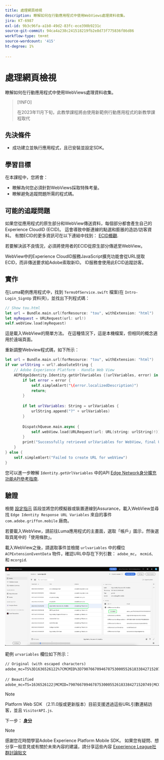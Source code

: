 ```yaml
---
title: 處理網頁檢視
description: 瞭解如何在行動應用程式中使用WebViews處理資料收集。
jira: KT-6987
exl-id: 9b3c96fa-a1b8-49d2-83fc-ece390b9231c
source-git-commit: 94ca4a238c241518219fb2e8d73f775836f86d86
workflow-type: tm+mt
source-wordcount: '415'
ht-degree: 1%

---
```


# 處理網頁檢視

瞭解如何在行動應用程式中使用WebViews處理資料收集。

>[!INFO]
>
> 在2023年11月下旬，此教學課程將由使用新範例行動應用程式的新教學課程取代

## 先決條件

* 成功建立並執行應用程式，且已安裝並設定SDK。

## 學習目標

在本課程中，您將會：

* 瞭解為何您必須針對WebViews採取特殊考量。
* 瞭解避免追蹤問題所需的程式碼。

## 可能的追蹤問題

如果您從應用程式的原生部分和WebView傳送資料，每個部分都會產生自己的Experience CloudID (ECID)。 這會導致中斷連線的點選和膨脹的造訪/訪客資料。 有關ECID的更多資訊可在以下連結中找到： [ECID概觀](https://experienceleague.adobe.com/docs/experience-platform/identity/ecid.html?lang=en).

若要解決該不良情況，必須將使用者的ECID從原生部分傳遞至WebView。

WebView中的Experience CloudID服務JavaScript擴充功能會從URL提取ECID，而非傳送要求給Adobe索取新ID。 ID服務會使用此ECID追蹤訪客。

## 實作

在Luma範例應用程式中，找到 `TermsOfService.swift` 檔案(在 `Intro-Login_SignUp` 資料夾)，並找出下列程式碼：

```swift
// Show tou.html
let url = Bundle.main.url(forResource: "tou", withExtension: "html")
let myRequest = URLRequest(url: url!)
self.webView.load(myRequest)
```

這是載入WebView的簡單方法。 在這種情況下，這是本機檔案，但相同的概念適用於遠端頁面。

重新調整Webview程式碼，如下所示：

```swift
let url = Bundle.main.url(forResource: "tou", withExtension: "html")
if var urlString = url?.absoluteString {
    // Adobe Experience Platform - Handle Web View
    AEPEdgeIdentity.Identity.getUrlVariables {(urlVariables, error) in
        if let error = error {
            self.simpleAlert("\(error.localizedDescription)")
            return;
        }

        if let urlVariables: String = urlVariables {
            urlString.append("?" + urlVariables)
        }

        DispatchQueue.main.async {
            self.webView.load(URLRequest(url: URL(string: urlString)!))
        }
        print("Successfully retrieved urlVariables for WebView, final URL: \(urlString)")
    }
} else {
    self.simpleAlert("Failed to create URL for webView")
}
```

您可以進一步瞭解 `Identity.getUrlVariables` 中的API [Edge Network身分擴充功能API參考指南](https://developer.adobe.com/client-sdks/documentation/identity-for-edge-network/api-reference/#geturlvariables).

## 驗證

檢閱 [設定指示](assurance.md) 區段並將您的模擬器或裝置連線到Assurance，載入WebView並尋找 `Edge Identity Response URL Variables` 來自的事件 `com.adobe.griffon.mobile` 廠商。

若要載入WebView，請前往Luma應用程式的主畫面，選取「帳戶」圖示，然後選取頁尾中的「使用條款」。

載入WebView之後，請選取事件並檢閱 `urlvariables` 中的欄位 `ACPExtensionEventData` 物件，確認URL中存在下列引數： `adobe_mc`， `mcmid`、和 `mcorgid`.

![webview驗證](assets/mobile-webview-validation.png)

範例 `urvariables` 欄位如下所示：

```html
// Original (with escaped characters)
adobe_mc=TS%3D1636526122%7CMCMID%3D79076670946787530005526183384271520749%7CMCORGID%3D7ABB3E6A5A7491460A495D61%40AdobeOrg

// Beautified
adobe_mc=TS=1636526122|MCMID=79076670946787530005526183384271520749|MCORGID=7ABB3E6A5A7491460A495D61@AdobeOrg
```

>[!NOTE]
>
>Platform Web SDK （2.11.0版或更新版本）目前支援透過這些URL引數連結訪客，並且 `VisitorAPI.js`.


下一步： **[身分](identity.md)**

>[!NOTE]
>
>感謝您花時間學習Adobe Experience Platform Mobile SDK。 如果您有疑問、想分享一般意見或有關於未來內容的建議，請分享這些內容 [Experience League社群討論貼文](https://experienceleaguecommunities.adobe.com/t5/adobe-experience-platform-launch/tutorial-discussion-implement-adobe-experience-cloud-in-mobile/td-p/443796)